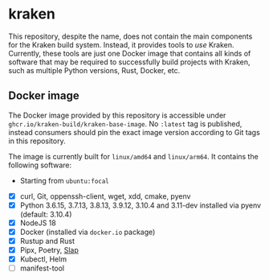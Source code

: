 # kraken

This repository, despite the name, does not contain the main components for the Kraken build system. Instead, it
provides tools to _use_ Kraken. Currently, these tools are just one Docker image that contains all kinds of software
that may be required to successfully build projects with Kraken, such as multiple Python versions, Rust, Docker, etc.

## Docker image

The Docker image provided by this repository is accessible under `ghcr.io/kraken-build/kraken-base-image`. No `:latest`
tag is published, instead consumers should pin the exact image version according to Git tags in this repository.

The image is currently built for `linux/amd64` and `linux/arm64`. It contains the following software:

* Starting from `ubuntu:focal`
* [x] curl, Git, oppenssh-client, wget, xdd, cmake, pyenv
* [x] Python 3.6.15, 3.7.13, 3.8.13, 3.9.12, 3.10.4 and 3.11-dev installed via pyenv (default: 3.10.4)
* [x] NodeJS 18
* [x] Docker (installed via `docker.io` package)
* [x] Rustup and Rust
* [x] Pipx, Poetry, [Slap][]
* [x] Kubectl, Helm
* [ ] manifest-tool

[Slap]: https://github.com/python-slap/slap-cli
